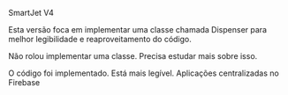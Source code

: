 SmartJet V4

Esta versão foca em implementar uma classe chamada Dispenser para melhor legibilidade e reaproveitamento do código.

Não rolou implementar uma classe. Precisa estudar mais sobre isso. 

O código foi implementado. Está mais legível. Aplicações centralizadas no Firebase
